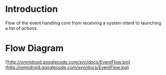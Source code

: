 # Introduction #

Flow of the event handling core from receiving a system intent to launching a list of actions.


# Flow Diagram #

![http://omnidroid.googlecode.com/svn/docs/EventFlow.jpg](http://omnidroid.googlecode.com/svn/docs/EventFlow.jpg)<br>